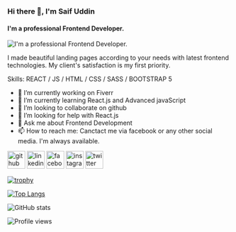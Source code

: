 ### Hi there 👋, I'm Saif Uddin
#### I'm a professional Frontend Developer.
![I'm a professional Frontend Developer.](https://scontent.fdac24-1.fna.fbcdn.net/v/t1.6435-9/175714478_2808102006117023_4148429671047368362_n.jpg?_nc_cat=105&ccb=1-5&_nc_sid=e3f864&_nc_eui2=AeEB9kMyHrYLWdTmSQgFN0xivLKXV_UULpm8spdX9RQumQknuwl53uO9UgFbMy0DpJ1VdQjrlfv37qipyPjgBCfb&_nc_ohc=LB-ckbRjKtYAX896amv&_nc_ht=scontent.fdac24-1.fna&oh=67e19b5049aabbbf51d95b3c8eacbac8&oe=614F08F4)

I made beautiful landing pages according to your needs with latest frontend technologies. My client's satisfaction is my first priority.

Skills: REACT / JS / HTML / CSS / SASS / BOOTSTRAP 5

- 🔭 I’m currently working on Fiverr 
- 🌱 I’m currently learning React.js and Advanced javaScript 
- 👯 I’m looking to collaborate on github 
- 🤔 I’m looking for help with React.js 
- 💬 Ask me about Frontend Development 
- 📫 How to reach me: Canctact me via facebook or any other social media. I'm always available. 


[<img src='https://cdn.jsdelivr.net/npm/simple-icons@3.0.1/icons/github.svg' alt='github' height='40'>](https://github.com/saifuddin00sm)  [<img src='https://cdn.jsdelivr.net/npm/simple-icons@3.0.1/icons/linkedin.svg' alt='linkedin' height='40'>](https://www.linkedin.com/in/saiiff00-uddin/)  [<img src='https://cdn.jsdelivr.net/npm/simple-icons@3.0.1/icons/facebook.svg' alt='facebook' height='40'>](https://www.facebook.com/saifuddinn00)  [<img src='https://cdn.jsdelivr.net/npm/simple-icons@3.0.1/icons/instagram.svg' alt='instagram' height='40'>](https://www.instagram.com/saaiifff.0/)  [<img src='https://cdn.jsdelivr.net/npm/simple-icons@3.0.1/icons/twitter.svg' alt='twitter' height='40'>](https://twitter.com/@UddiinSaif)  

[![trophy](https://github-profile-trophy.vercel.app/?username=saifuddin00sm)](https://github.com/ryo-ma/github-profile-trophy)

[![Top Langs](https://github-readme-stats.vercel.app/api/top-langs/?username=saifuddin00sm)](https://github.com/anuraghazra/github-readme-stats)

![GitHub stats](https://github-readme-stats.vercel.app/api?username=saifuddin00sm&show_icons=true&count_private=true)  

![Profile views](https://gpvc.arturio.dev/saifuddin00sm)  

